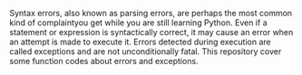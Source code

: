 Syntax errors, also known as parsing errors, are perhaps the most common kind of complaintyou get while you are still learning Python.
Even if a statement or expression is syntactically correct, it may cause an error when an attempt is made to execute it. Errors detected during execution are called exceptions and are not unconditionally fatal.
This repository cover some function codes about errors and exceptions.
